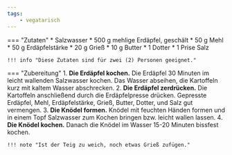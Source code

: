 ```yaml
---
tags:
    - vegatarisch
---
```

=== "Zutaten"
    * Salzwasser
    * 500 g mehlige Erdäpfel, geschält
    * 50 g Mehl
    * 50 g Erdäpfelstärke
    * 20 g Grieß
    * 10 g Butter
    * 1 Dotter
    * 1 Prise Salz

    !!! info "Diese Zutaten sind für zwei (2) Personen geeignet."

=== "Zubereitung"
    1. **Die Erdäpfel kochen.** Die Erdäpfel 30 Minuten im leicht wallenden Salzwasser kochen. Das Wasser abseihen, die Kartoffeln kurz mit kaltem Wasser abschrecken.
    2. **Die Erdäpfel zerdrücken.** Die Kartoffeln anschließend durch die Erdäpfelpresse drücken. Gepresste Erdäpfel, Mehl, Erdäpfelstärke, Grieß, Butter, Dotter, und Salz gut vermengen.
    3. **Die Knödel formen.** Knödel mit feuchten Händen formen und in einem Topf Salzwasser zum Kochen bringen bzw. leicht wallen lassen.
    4. **Die Knödel kochen.** Danach die Knödel im Wasser 15-20 Minuten bissfest kochen.

    !!! note "Ist der Teig zu weich, noch etwas Grieß zufügen."

[^gutekueche]:
    ["Erdäpfelknödel.](https://www.gutekueche.at/erdaepfelknoedel-rezept-2153)
    *Gute Kueche.*
    27 Februar 2015.
[^oberndorfer]:
    {{ cite.oberndorfer_knödel }} 26-7.
[^gerykocht]:
    Remias, Frankie.
    ["Waldviertlerknödel - das Original."](https://www.youtube.com/watch?v=pX3jKBJj2F8)
    *Gery-Kocht -das Beste ganz einfach.*
    2 November 2017.
